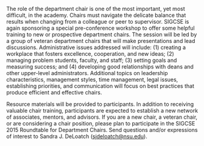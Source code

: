 The role of the department chair is one of the most important, yet most difficult, in the academy.  Chairs must navigate the delicate balance that results when changing from a colleague or peer to supervisor.  SIGCSE is again sponsoring a special pre-conference workshop to offer some helpful training to new or prospective department chairs.  The session will be led by a group of veteran department chairs that will make presentations and lead discussions.  Administrative issues addressed will include: (1) creating a workplace that fosters excellence, cooperation, and new ideas; (2) managing problem students, faculty, and staff; (3) setting goals and measuring success; and (4) developing good relationships with deans and other upper-level administrators.  Additional topics on leadership characteristics, management styles, time management, legal issues, establishing priorities, and communication will focus on best practices that produce efficient and effective chairs. 

Resource materials will be provided to participants.  In addition to receiving valuable chair training, participants are expected to establish a new network of associates, mentors, and advisors.  If you are a new chair, a veteran chair, or are considering a chair position, please plan to participate in the SIGCSE 2015 Roundtable for Department Chairs.  Send questions and/or expressions of interest to Sandra J. DeLoatch (<a href="mail:sjdeloatch@nsu.edu">sjdeloatch@nsu.edu</a>).
